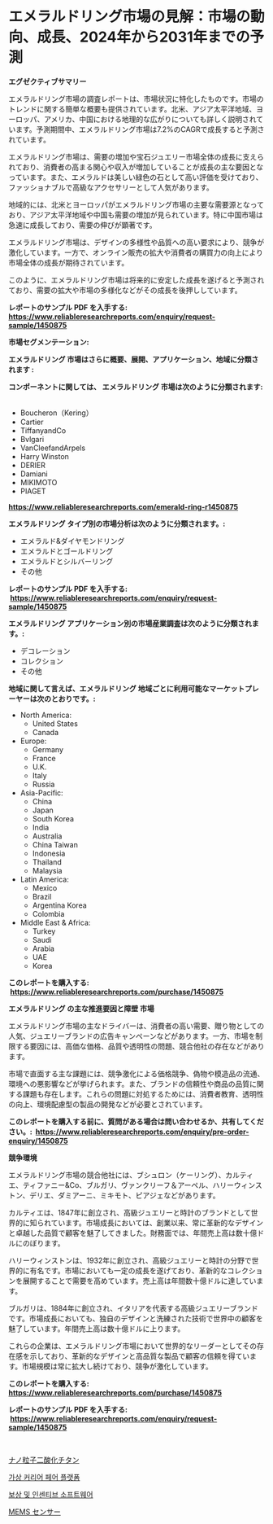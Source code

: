 <p><h1>エメラルドリング市場の見解：市場の動向、成長、2024年から2031年までの予測</h1></p><p><strong>エグゼクティブサマリー</strong></p>
<p><p>エメラルドリング市場の調査レポートは、市場状況に特化したものです。市場のトレンドに関する簡単な概要も提供されています。北米、アジア太平洋地域、ヨーロッパ、アメリカ、中国における地理的な広がりについても詳しく説明されています。予測期間中、エメラルドリング市場は7.2%のCAGRで成長すると予測されています。</p><p>エメラルドリング市場は、需要の増加や宝石ジュエリー市場全体の成長に支えられており、消費者の高まる関心や収入が増加していることが成長の主な要因となっています。また、エメラルドは美しい緑色の石として高い評価を受けており、ファッショナブルで高級なアクセサリーとして人気があります。</p><p>地域的には、北米とヨーロッパがエメラルドリング市場の主要な需要源となっており、アジア太平洋地域や中国も需要の増加が見られています。特に中国市場は急速に成長しており、需要の伸びが顕著です。</p><p>エメラルドリング市場は、デザインの多様性や品質への高い要求により、競争が激化しています。一方で、オンライン販売の拡大や消費者の購買力の向上により市場全体の成長が期待されています。</p><p>このように、エメラルドリング市場は将来的に安定した成長を遂げると予測されており、需要の拡大や市場の多様化などがその成長を後押ししています。</p></p>
<p><strong>レポートのサンプル PDF を入手する: <a href="https://www.reliableresearchreports.com/enquiry/request-sample/1450875">https://www.reliableresearchreports.com/enquiry/request-sample/1450875</a></strong></p>
<p><strong>市場セグメンテーション:</strong></p>
<p><strong> エメラルドリング 市場はさらに概要、展開、アプリケーション、地域に分類されます :</strong></p>
<p><strong>コンポーネントに関しては、 エメラルドリング 市場は次のように分類されます: &nbsp;</strong></p>
<p><ul><li>Boucheron（Kering）</li><li>Cartier</li><li>TiffanyandCo</li><li>Bvlgari</li><li>VanCleefandArpels</li><li>Harry Winston</li><li>DERIER</li><li>Damiani</li><li>MIKIMOTO</li><li>PIAGET</li></ul></p>
<p><strong><a href="https://www.reliableresearchreports.com/emerald-ring-r1450875">https://www.reliableresearchreports.com/emerald-ring-r1450875</a></strong></p>
<p><strong> エメラルドリング タイプ別の市場分析は次のように分類されます。:</strong></p>
<p><ul><li>エメラルド&ダイヤモンドリング</li><li>エメラルドとゴールドリング</li><li>エメラルドとシルバーリング</li><li>その他</li></ul></p>
<p><strong>レポートのサンプル PDF を入手する: &nbsp;<a href="https://www.reliableresearchreports.com/enquiry/request-sample/1450875">https://www.reliableresearchreports.com/enquiry/request-sample/1450875</a></strong></p>
<p><strong> エメラルドリング アプリケーション別の市場産業調査は次のように分類されます。:</strong></p>
<p><ul><li>デコレーション</li><li>コレクション</li><li>その他</li></ul></p>
<p><strong>地域に関して言えば、エメラルドリング 地域ごとに利用可能なマーケットプレーヤーは次のとおりです。:</strong></p>
<p><ul>
    <li>
        North America:
        <ul>
            <li>United States</li>
            <li>Canada</li>
        </ul>
    </li>
    <li>
        Europe:
        <ul>
            <li>Germany</li>
            <li>France</li>
            <li>U.K.</li>
            <li>Italy</li>
            <li>Russia</li>
        </ul>
    </li>
    <li>
        Asia-Pacific:
        <ul>
            <li>China</li>
            <li>Japan</li>
            <li>South Korea</li>
            <li>India</li>
            <li>Australia</li>
            <li>China Taiwan</li>
            <li>Indonesia</li>
            <li>Thailand</li>
            <li>Malaysia</li>
        </ul>
    </li>
    <li>
        Latin America:
        <ul>
            <li>Mexico</li>
            <li>Brazil</li>
            <li>Argentina Korea</li>
            <li>Colombia</li>
        </ul>
    </li>
    <li>
        Middle East & Africa:
        <ul>
            <li>Turkey</li>
            <li>Saudi</li>
            <li>Arabia</li>
            <li>UAE</li>
            <li>Korea</li>
        </ul>
    </li>
    </ul></p>
<p><strong>このレポートを購入する: &nbsp;<a href="https://www.reliableresearchreports.com/purchase/1450875">https://www.reliableresearchreports.com/purchase/1450875</a></strong></p>
<p><strong>エメラルドリング の主な推進要因と障壁 市場</strong></p>
<p><p>エメラルドリング市場の主なドライバーは、消費者の高い需要、贈り物としての人気、ジュエリーブランドの広告キャンペーンなどがあります。一方、市場を制限する要因には、高価な価格、品質や透明性の問題、競合他社の存在などがあります。</p><p>市場で直面する主な課題には、競争激化による価格競争、偽物や模造品の流通、環境への悪影響などが挙げられます。また、ブランドの信頼性や商品の品質に関する課題も存在します。これらの問題に対処するためには、消費者教育、透明性の向上、環境配慮型の製品の開発などが必要とされています。</p></p>
<p><strong>このレポートを購入する前に、質問がある場合は問い合わせるか、共有してください。:&nbsp; <a href="https://www.reliableresearchreports.com/enquiry/pre-order-enquiry/1450875">https://www.reliableresearchreports.com/enquiry/pre-order-enquiry/1450875</a></strong></p>
<p><strong>競争環境</strong></p>
<p><p>エメラルドリング市場の競合他社には、ブシュロン（ケーリング）、カルティエ、ティファニー&Co、ブルガリ、ヴァンクリーフ＆アーペル、ハリーウィンストン、デリエ、ダミアーニ、ミキモト、ピアジェなどがあります。 </p><p>カルティエは、1847年に創立され、高級ジュエリーと時計のブランドとして世界的に知られています。市場成長においては、創業以来、常に革新的なデザインと卓越した品質で顧客を魅了してきました。財務面では、年間売上高は数十億ドルにのぼります。</p><p>ハリーウィンストンは、1932年に創立され、高級ジュエリーと時計の分野で世界的に有名です。市場においても一定の成長を遂げており、革新的なコレクションを展開することで需要を高めています。売上高は年間数十億ドルに達しています。</p><p>ブルガリは、1884年に創立され、イタリアを代表する高級ジュエリーブランドです。市場成長においても、独自のデザインと洗練された技術で世界中の顧客を魅了しています。年間売上高は数十億ドルに上ります。</p><p>これらの企業は、エメラルドリング市場において世界的なリーダーとしてその存在感を示しており、革新的なデザインと高品質な製品で顧客の信頼を得ています。市場規模は常に拡大し続けており、競争が激化しています。</p></p>
<p><strong>このレポートを購入する: &nbsp; <a href="https://www.reliableresearchreports.com/purchase/1450875">https://www.reliableresearchreports.com/purchase/1450875</a></strong></p>
<p><strong>レポートのサンプル PDF を入手する: &nbsp;<a href="https://www.reliableresearchreports.com/enquiry/request-sample/1450875">https://www.reliableresearchreports.com/enquiry/request-sample/1450875</a></strong><strong></strong></p>
<p>&nbsp;</p>
<p><p><a href="https://medium.com/@reyeshowell66/%E3%83%8A%E3%83%8E%E7%B2%92%E5%AD%90%E4%BA%8C%E9%85%B8%E5%8C%96%E3%83%81%E3%82%BF%E3%83%B3%E5%B8%82%E5%A0%B4%E8%A6%8F%E6%A8%A1%E3%81%AF-%E3%82%B0%E3%83%AD%E3%83%BC%E3%83%90%E3%83%AB%E7%94%A3%E6%A5%AD%E3%81%AB%E3%81%8A%E3%81%91%E3%82%8B%E6%9C%80%E9%81%A9%E3%81%AA%E3%83%9E%E3%83%BC%E3%82%B1%E3%83%86%E3%82%A3%E3%83%B3%E3%82%B0%E3%83%81%E3%83%A3%E3%83%8D%E3%83%AB%E3%82%92%E7%A4%BA%E3%81%97%E3%81%A6%E3%81%84%E3%81%BE%E3%81%99-6e8768f649a6">ナノ粒子二酸化チタン</a></p><p><a href="https://medium.com/@christianlarkinus/%EA%B0%80%EC%83%81-%EC%B1%84%EC%9A%A9-%EB%B0%95%EB%9E%8C%ED%9A%8C-%ED%94%8C%EB%9E%AB%ED%8F%BC-%EC%8B%9C%EC%9E%A5-2031%EB%85%84%EA%B9%8C%EC%A7%80%EC%9D%98-%ED%8A%B8%EB%A0%8C%EB%93%9C-%EC%98%88%EC%B8%A1-%EB%B0%8F-%EA%B2%BD%EC%9F%81-%EB%B6%84%EC%84%9D-a1a6ff0e5605">가상 커리어 페어 플랫폼</a></p><p><a href="https://medium.com/@goonfghyt6587/%EB%B3%B4%EC%83%81-%EB%B0%8F-%EC%9D%B8%EC%84%BC%ED%8B%B0%EB%B8%8C-%EC%86%8C%ED%94%84%ED%8A%B8%EC%9B%A8%EC%96%B4-%EC%8B%9C%EC%9E%A5-%EB%B6%84%EC%84%9D-%EB%B0%8F-%ED%81%AC%EA%B8%B0-%EC%98%88%EC%B8%A1%EC%9D%80-2024%EB%85%84%EB%B6%80%ED%84%B0-2031%EB%85%84%EA%B9%8C%EC%A7%80%EC%9D%98-%EA%B8%B0%EA%B0%84%EC%9D%84-%EB%8C%80%EC%83%81%EC%9C%BC%EB%A1%9C-%ED%95%A9%EB%8B%88%EB%8B%A4-b17d74445edd">보상 및 인센티브 소프트웨어</a></p><p><a href="https://medium.com/@s.guest01/mems%E3%82%BB%E3%83%B3%E3%82%B5%E3%83%BC%E5%B8%82%E5%A0%B4-%E3%82%BF%E3%82%A4%E3%83%97-%E3%82%A2%E3%83%97%E3%83%AA%E3%82%B1%E3%83%BC%E3%82%B7%E3%83%A7%E3%83%B3-%E3%81%8A%E3%82%88%E3%81%B3%E5%9C%B0%E7%90%86%E3%81%AB%E3%82%88%E3%82%8B%E5%8C%85%E6%8B%AC%E7%9A%84%E3%81%AA%E8%A9%95%E4%BE%A1-931ec892a4dc">MEMS センサー</a></p></p>
